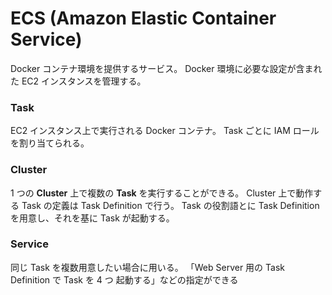 # ECS (Amazon Elastic Container Service)
Docker コンテナ環境を提供するサービス。
Docker 環境に必要な設定が含まれた EC2 インスタンスを管理する。

### Task
EC2 インスタンス上で実行される Docker コンテナ。
Task ごとに IAM ロールを割り当てられる。

### Cluster
1 つの **Cluster** 上で複数の **Task** を実行することができる。
Cluster 上で動作する Task の定義は Task Definition で行う。
Task の役割語とに Task Definition を用意し、それを基に Task が起動する。

### Service
同じ Task を複数用意したい場合に用いる。
「Web Server 用の Task Definition で Task を 4 つ 起動する」などの指定ができる
